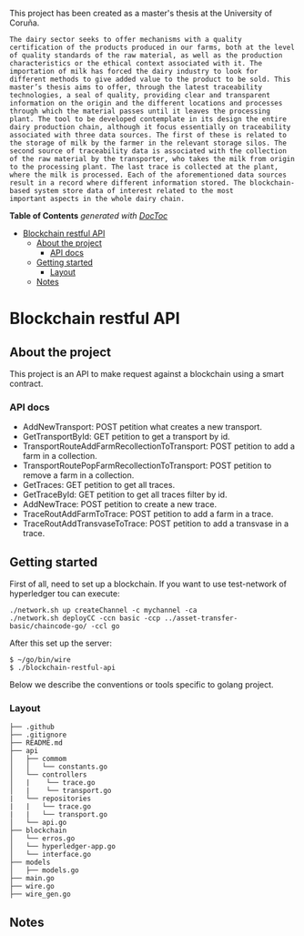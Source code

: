 <!-- START doctoc generated TOC please keep comment here to allow auto update -->
<!-- DON'T EDIT THIS SECTION, INSTEAD RE-RUN doctoc TO UPDATE -->
This project has been created as a master's thesis at the University of Coruña. 
```
The dairy sector seeks to offer mechanisms with a quality certification of the products produced in our farms, both at the level of quality standards of the raw material, as well as the production characteristics or the ethical context associated with it. The importation of milk has forced the dairy industry to look for different methods to give added value to the product to be sold. This master’s thesis aims to offer, through the latest traceability technologies, a seal of quality, providing clear and transparent information on the origin and the different locations and processes through which the material passes until it leaves the processing plant. The tool to be developed contemplate in its design the entire dairy production chain, although it focus essentially on traceability associated with three data sources. The first of these is related to the storage of milk by the farmer in the relevant storage silos. The second source of traceability data is associated with the collection of the raw material by the transporter, who takes the milk from origin to the processing plant. The last trace is collected at the plant, where the milk is processed. Each of the aforementioned data sources result in a record where different information stored. The blockchain-based system store data of interest related to the most
important aspects in the whole dairy chain.
```

**Table of Contents**  *generated with [DocToc](https://github.com/thlorenz/doctoc)*

- [Blockchain restful API](#golang-template-project)
  - [About the project](#about-the-project)
    - [API docs](#api-docs)
  - [Getting started](#getting-started)
    - [Layout](#layout)
  - [Notes](#notes)

<!-- END doctoc generated TOC please keep comment here to allow auto update -->

# Blockchain restful API

## About the project

This project is an API to make request against a blockchain using a smart contract.

### API docs

* AddNewTransport: POST petition what creates a new transport. 
* GetTransportById: GET petition to get a transport by id.
* TransportRouteAddFarmRecollectionToTransport: POST petition to add a farm in a collection.
* TransportRoutePopFarmRecollectionToTransport: POST petition to remove a farm in a collection.
* GetTraces: GET petition to get all traces.
* GetTraceById: GET petition to get all traces filter by id.
* AddNewTrace: POST petition to create a new trace.
* TraceRoutAddFarmToTrace: POST petition to add a farm in a trace.
* TraceRoutAddTransvaseToTrace: POST petition to add a transvase in a trace.

## Getting started
First of all, need to set up a blockchain. If you want to use test-network of hyperledger tou can execute:
```
./network.sh up createChannel -c mychannel -ca
./network.sh deployCC -ccn basic -ccp ../asset-transfer-basic/chaincode-go/ -ccl go
```
After this set up the server:

```
$ ~/go/bin/wire
$ ./blockchain-restful-api
```
Below we describe the conventions or tools specific to golang project.

### Layout

```tree
├── .github
├── .gitignore
├── README.md
├── api
│   ├── commom
│   │   └── constants.go
│   └── controllers
│   |    └── trace.go
│   |    └── transport.go
|   └── repositories
|   |   └── trace.go
|   |   └── transport.go
│   └── api.go
├── blockchain
│   └── erros.go
│   └── hyperledger-app.go
│   └── interface.go
├── models
│   ├── models.go
├── main.go
├── wire.go
├── wire_gen.go

```


## Notes
